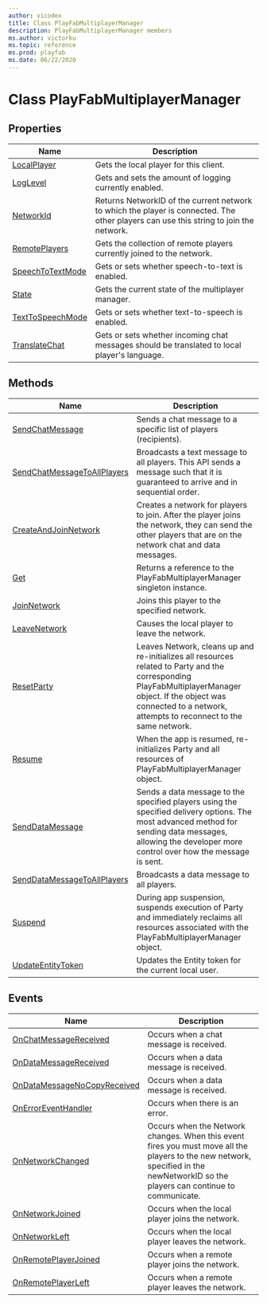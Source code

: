 ```yaml
---
author: vicodex
title: Class PlayFabMultiplayerManager
description: PlayFabMultiplayerManager members
ms.author: victorku
ms.topic: reference
ms.prod: playfab
ms.date: 06/22/2020
---
```


# Class PlayFabMultiplayerManager

## Properties

| Name | Description |
| --- | --- |
| [LocalPlayer](properties/playfabunitylocalplayer.md) | Gets the local player for this client. |
| [LogLevel](properties/playfabunityloglevel.md) | Gets and sets the amount of logging currently enabled. |
| [NetworkId](properties/playfabunitynetworkid.md) | Returns NetworkID of the current network to which the player is connected. The other players can use this string to join the network. |
| [RemotePlayers](properties/playfabunityremoteplayers.md) | Gets the collection of remote players currently joined to the network. |
| [SpeechToTextMode](properties/playfabunityspeechtotextmode.md) | Gets or sets whether speech-to-text is enabled. |
| [State](properties/playfabunitystate.md) | Gets the current state of the multiplayer manager. |
| [TextToSpeechMode](properties/playfabunitytexttospeechmode.md) | Gets or sets whether text-to-speech is enabled. |
| [TranslateChat](properties/playfabunitytranslatechat.md) | Gets or sets whether incoming chat messages should be translated to local player's language. |

## Methods

| Name | Description |
| --- | --- |
| [SendChatMessage](methods/partyunitysendchatmessage.md) | Sends a chat message to a specific list of players (recipients). |
| [SendChatMessageToAllPlayers](methods/partyunitysendchatmessagetoallplayers.md) | Broadcasts a text message to all players. This API sends a message such that it is guaranteed to arrive and in sequential order. |
| [CreateAndJoinNetwork](methods/playfabunitycreateandjoinnetwork.md) | Creates a network for players to join. After the player joins the network, they can send the other players that are on the network chat and data messages. |
| [Get](methods/playfabunityget.md) | Returns a reference to the PlayFabMultiplayerManager singleton instance. |
| [JoinNetwork](methods/playfabunityjoinnetwork.md) | Joins this player to the specified network. |
| [LeaveNetwork](methods/playfabunityleavenetwork.md) | Causes the local player to leave the network. |
| [ResetParty](methods/playfabunityresetparty.md) | Leaves Network, cleans up and re-initializes all resources related to Party and the corresponding PlayFabMultiplayerManager object. If the object was connected to a network, attempts to reconnect to the same network. |
| [Resume](methods/playfabunityresume.md) | When the app is resumed, re-initializes Party and all resources of PlayFabMultiplayerManager object. |
| [SendDataMessage](methods/playfabunitysenddatamessage.md) |Sends a data message to the specified players using the specified delivery options. The most advanced method for sending data messages, allowing the developer more control over how the message is sent. |
| [SendDataMessageToAllPlayers](methods/playfabunitysenddatamessagetoallplayers.md) | Broadcasts a data message to all players. |
| [Suspend](methods/playfabunitysuspend.md) | During app suspension, suspends execution of Party and immediately reclaims all resources associated with the PlayFabMultiplayerManager object. |
| [UpdateEntityToken](methods/playfabunityupdateentitytoken.md) | Updates the Entity token for the current local user. |

## Events

| Name | Description |
| --- | --- |
| [OnChatMessageReceived](events/partyunityonchatmessagereceived.md) | Occurs when a chat message is received. |
| [OnDataMessageReceived](events/partyunityondatamessagereceived.md) | Occurs when a data message is received. |
| [OnDataMessageNoCopyReceived](events/partyunityondatamessagenocopyreceived.md) | Occurs when a data message is received. |
| [OnErrorEventHandler](events/partyunityonerroreventhandler.md) | Occurs when there is an error. |
| [OnNetworkChanged](events/partyunityonnetworkchanged.md) | Occurs when the Network changes. When this event fires you must move all the players to the new network, specified in the newNetworkID so the players can continue to communicate. |
| [OnNetworkJoined](events/partyunityonnetworkjoined.md) | Occurs when the local player joins the network. |
| [OnNetworkLeft](events/partyunityonnetworkleft.md) | Occurs when the local player leaves the network. |
| [OnRemotePlayerJoined](events/partyunityonremoteplayerjoined.md) | Occurs when a remote player joins the network. |
| [OnRemotePlayerLeft](events/partyunityonremoteplayerleft.md) | Occurs when a remote player leaves the network. |
